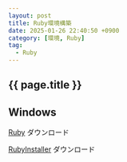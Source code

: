 ```yaml
---
layout: post
title: Ruby環境構築
date: 2025-01-26 22:40:50 +0900
category: [環境, Ruby]
tag: 
  - Ruby
---
```


## {{ page.title }}

## Windows 

[Ruby](https://www.ruby-lang.org/ja/downloads/) ダウンロード

[RubyInstaller](https://rubyinstaller.org/downloads/) ダウンロード
